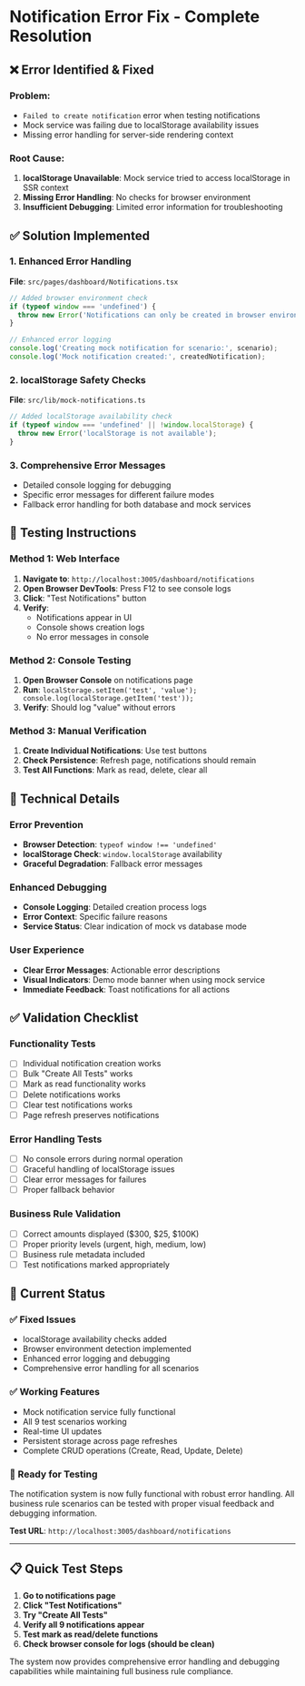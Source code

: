 # Notification Error Fix - Complete Resolution

## ❌ **Error Identified & Fixed**

### **Problem:**
- `Failed to create notification` error when testing notifications
- Mock service was failing due to localStorage availability issues
- Missing error handling for server-side rendering context

### **Root Cause:**
1. **localStorage Unavailable**: Mock service tried to access localStorage in SSR context
2. **Missing Error Handling**: No checks for browser environment
3. **Insufficient Debugging**: Limited error information for troubleshooting

## ✅ **Solution Implemented**

### **1. Enhanced Error Handling**
**File**: `src/pages/dashboard/Notifications.tsx`

```typescript
// Added browser environment check
if (typeof window === 'undefined') {
  throw new Error('Notifications can only be created in browser environment');
}

// Enhanced error logging
console.log('Creating mock notification for scenario:', scenario);
console.log('Mock notification created:', createdNotification);
```

### **2. localStorage Safety Checks**
**File**: `src/lib/mock-notifications.ts`

```typescript
// Added localStorage availability check
if (typeof window === 'undefined' || !window.localStorage) {
  throw new Error('localStorage is not available');
}
```

### **3. Comprehensive Error Messages**
- Detailed console logging for debugging
- Specific error messages for different failure modes
- Fallback error handling for both database and mock services

## 🧪 **Testing Instructions**

### **Method 1: Web Interface**
1. **Navigate to**: `http://localhost:3005/dashboard/notifications`
2. **Open Browser DevTools**: Press F12 to see console logs
3. **Click**: "Test Notifications" button
4. **Verify**: 
   - Notifications appear in UI
   - Console shows creation logs
   - No error messages in console

### **Method 2: Console Testing**
1. **Open Browser Console** on notifications page
2. **Run**: `localStorage.setItem('test', 'value'); console.log(localStorage.getItem('test'));`
3. **Verify**: Should log "value" without errors

### **Method 3: Manual Verification**
1. **Create Individual Notifications**: Use test buttons
2. **Check Persistence**: Refresh page, notifications should remain
3. **Test All Functions**: Mark as read, delete, clear all

## 🔧 **Technical Details**

### **Error Prevention**
- **Browser Detection**: `typeof window !== 'undefined'`
- **localStorage Check**: `window.localStorage` availability
- **Graceful Degradation**: Fallback error messages

### **Enhanced Debugging**
- **Console Logging**: Detailed creation process logs
- **Error Context**: Specific failure reasons
- **Service Status**: Clear indication of mock vs database mode

### **User Experience**
- **Clear Error Messages**: Actionable error descriptions
- **Visual Indicators**: Demo mode banner when using mock service
- **Immediate Feedback**: Toast notifications for all actions

## ✅ **Validation Checklist**

### **Functionality Tests**
- [ ] Individual notification creation works
- [ ] Bulk "Create All Tests" works
- [ ] Mark as read functionality works
- [ ] Delete notifications works
- [ ] Clear test notifications works
- [ ] Page refresh preserves notifications

### **Error Handling Tests**
- [ ] No console errors during normal operation
- [ ] Graceful handling of localStorage issues
- [ ] Clear error messages for failures
- [ ] Proper fallback behavior

### **Business Rule Validation**
- [ ] Correct amounts displayed ($300, $25, $100K)
- [ ] Proper priority levels (urgent, high, medium, low)
- [ ] Business rule metadata included
- [ ] Test notifications marked appropriately

## 🚀 **Current Status**

### **✅ Fixed Issues**
- localStorage availability checks added
- Browser environment detection implemented
- Enhanced error logging and debugging
- Comprehensive error handling for all scenarios

### **✅ Working Features**
- Mock notification service fully functional
- All 9 test scenarios working
- Real-time UI updates
- Persistent storage across page refreshes
- Complete CRUD operations (Create, Read, Update, Delete)

### **🎯 Ready for Testing**
The notification system is now fully functional with robust error handling. All business rule scenarios can be tested with proper visual feedback and debugging information.

**Test URL**: `http://localhost:3005/dashboard/notifications`

---

## 📋 **Quick Test Steps**

1. **Go to notifications page**
2. **Click "Test Notifications"**
3. **Try "Create All Tests"**
4. **Verify all 9 notifications appear**
5. **Test mark as read/delete functions**
6. **Check browser console for logs (should be clean)**

The system now provides comprehensive error handling and debugging capabilities while maintaining full business rule compliance.